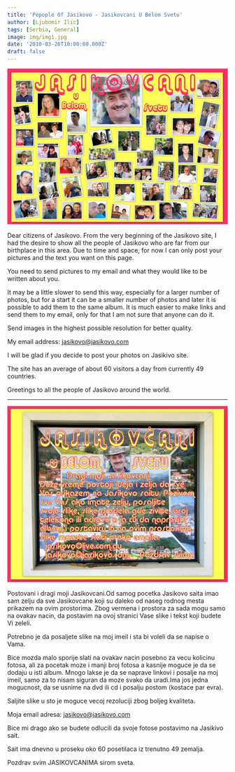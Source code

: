 ```yaml
---
title: 'Pepople Of Jasikovo - Jasikovcani U Belom Svetu'
author: [Ljubomir Ilic]
tags: [Serbia, General]
image: img/img1.jpg
date: '2010-03-26T10:00:00.000Z'
draft: false
---
```


![img](img/img1.jpg)

Dear citizens of Jasikovo. From the very beginning of the Jasikovo site, I had the desire to show all the people of Jasikovo who are far from our birthplace in this area. Due to time and space, for now I can only post your pictures and the text you want on this page.

You need to send pictures to my email and what they would like to be written about you.

It may be a little slower to send this way, especially for a larger number of photos, but for a start it can be a smaller number of photos and later it is possible to add them to the same album. It is much easier to make links and send them to my email, only for that I am not sure that anyone can do it.

Send images in the highest possible resolution for better quality.

My email address: jasikovo@jasikovo.com

I will be glad if you decide to post your photos on Jasikivo site.

The site has an average of about 60 visitors a day from currently 49 countries.

Greetings to all the people of Jasikovo around the world.

--------

![img](img/img2.jpg)

Postovani i dragi moji Jasikovcani.Od samog pocetka Jasikovo saita imao sam zelju da sve Jasikovcane koji su daleko od naseg rodnog mesta prikazem na ovim prostorima. Zbog vermena i prostora za sada mogu samo na ovakav nacin, da postavim na ovoj stranici Vase slike i tekst koji budete Vi zeleli.

Potrebno je da posaljete slike na moj imeil i sta bi voleli da se napise o Vama.

Bice mozda malo sporije slati na ovakav nacin posebno za vecu kolicinu fotosa, ali za pocetak moze i manji broj fotosa a kasnije moguce je da se dodaju u isti album. Mnogo lakse je da se naprave linkovi i posalje na moj imeil, samo za to nisam siguran da moze svako da uradi.Ima jos jedna mogucnost, da se usnime na dvd ili cd i posalju postom (kostace par evra).

Saljite slike u sto je moguce vecoj rezoluciji zbog boljeg kvaliteta.

Moja email adresa:  jasikovo@jasikovo.com

Bice mi drago ako se budete odlucili da svoje fotose postavimo na Jasikivo sait.

Sait ima dnevno u proseku oko 60 posetilaca iz trenutno 49 zemalja.

Pozdrav svim JASIKOVCANIMA sirom sveta.

